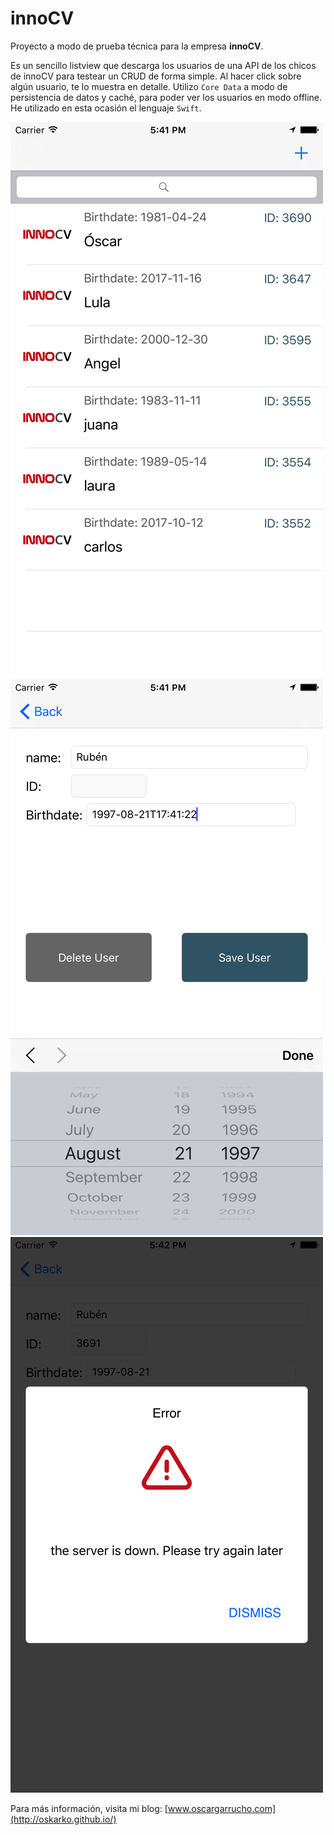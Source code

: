 # innoCV #

Proyecto a modo de prueba técnica para la empresa **innoCV**. 

Es un sencillo listview que descarga los usuarios de una API de los chicos de innoCV para testear un CRUD de forma simple. Al hacer click sobre algún usuario, te lo muestra en detalle. Utilizo `Core Data` a modo de persistencia de datos y caché, para poder ver los usuarios en modo offline. He utilizado en esta ocasión el lenguaje `Swift`.


![alt tag1](img/img_01.png)
![alt tag2](img/img_02.png)
![alt tag3](img/img_03.png)


Para más información, visita mi blog: [www.oscargarrucho.com](http://oskarko.github.io/)